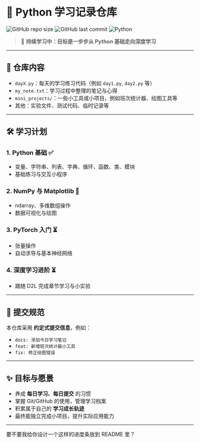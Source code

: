 # 📘 Python 学习记录仓库

![GitHub repo size](https://img.shields.io/github/repo-size/As-Newbie/learning-record?color=blue\&label=Repo%20Size)
![GitHub last commit](https://img.shields.io/github/last-commit/As-Newbie/learning-record?color=green\&label=Last%20Commit)
![Python](https://img.shields.io/badge/Python-Learning-blue?logo=python)

> 🚀 **持续学习中：目标是一步步从 Python 基础走向深度学习**

---

## 📂 仓库内容

* `dayX.py`：每天的学习练习代码（例如 `day1.py`, `day2.py` 等）
* `my_note.txt`：学习过程中整理的笔记与心得
* `mini_projects/`：一些小工具或小项目，例如班次统计器、绘图工具等
* 其他：实验文件、测试代码、临时记录等

---

## 🛠️ 学习计划

### 1. Python 基础 ✅

* 变量、字符串、列表、字典、循环、函数、类、模块
* 基础练习与交互小程序

### 2. NumPy 与 Matplotlib 🔄

* ndarray、多维数组操作
* 数据可视化与绘图

### 3. PyTorch 入门 ⏳

* 张量操作
* 自动求导与基本神经网络

### 4. 深度学习进阶 ⏳

* 跟随 D2L 完成章节学习与小实验

---

## 📅 提交规范

本仓库采用 **约定式提交信息**，例如：

* `docs: 添加今日学习笔记`
* `feat: 新增班次统计器小工具`
* `fix: 修正绘图错误`

---

## ✨ 目标与愿景

* 养成 **每日学习、每日提交** 的习惯
* 掌握 Git/GitHub 的使用，管理学习档案
* 积累属于自己的 **学习成长轨迹**
* 最终能独立完成小项目，提升实际应用能力

---


要不要我给你设计一个这样的进度条放到 README 里？
